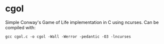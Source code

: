 # cgol
Simple Conway's Game of Life implementation in C using ncurses.
Can be compiled with:

``gcc cgol.c -o cgol -Wall -Werror -pedantic -O3 -lncurses``
